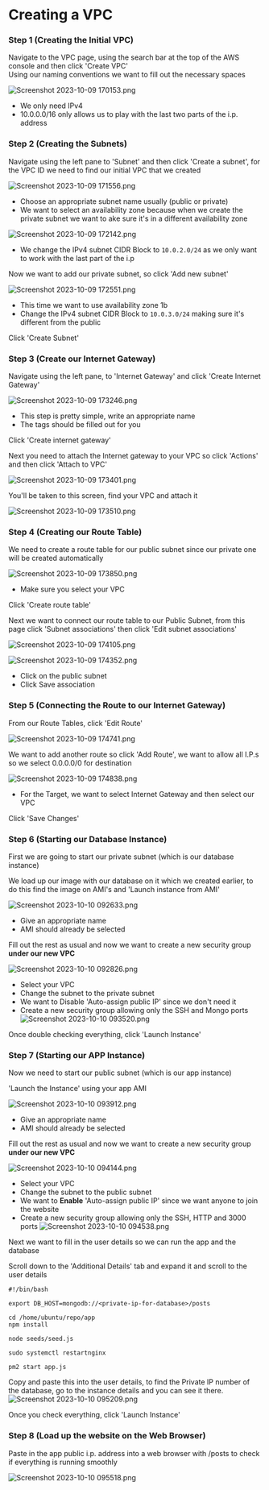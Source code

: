 # Creating a VPC

### Step 1 (Creating the Initial VPC)

Navigate to the VPC page, using the search bar at the top of the AWS console and then click 'Create VPC' <br>
Using our naming conventions we want to fill out the necessary spaces

![Screenshot 2023-10-09 170153.png](images%2FScreenshot%202023-10-09%20170153.png)

- We only need IPv4 
- 10.0.0.0/16 only allows us to play with the last two parts of the i.p. address

### Step 2 (Creating the Subnets)

Navigate using the left pane to 'Subnet' and then click 'Create a subnet', for the VPC ID we need to find our initial VPC that we created

![Screenshot 2023-10-09 171556.png](images%2FScreenshot%202023-10-09%20171556.png)
- Choose an appropriate subnet name usually (public or private)
- We want to select an availability zone because when we create the private subnet we want to ake sure it's in a different availability zone

![Screenshot 2023-10-09 172142.png](images%2FScreenshot%202023-10-09%20172142.png)
- We change the IPv4 subnet CIDR Block to `10.0.2.0/24` as we only want to work with the last part of the i.p

Now we want to add our private subnet, so click 'Add new subnet'

![Screenshot 2023-10-09 172551.png](images%2FScreenshot%202023-10-09%20172551.png)
- This time we want to use availability zone 1b
- Change the IPv4 subnet CIDR Block to `10.0.3.0/24` making sure it's different from the public

Click 'Create Subnet'

### Step 3 (Create our Internet Gateway)

Navigate using the left pane, to 'Internet Gateway' and click 'Create Internet Gateway'

![Screenshot 2023-10-09 173246.png](images%2FScreenshot%202023-10-09%20173246.png)
- This step is pretty simple, write an appropriate name
- The tags should be filled out for you

Click 'Create internet gateway' <br>

Next you need to attach the Internet gateway to your VPC so click 'Actions' and then click 'Attach to VPC'

![Screenshot 2023-10-09 173401.png](images%2FScreenshot%202023-10-09%20173401.png)

You'll be taken to this screen, find your VPC and attach it

![Screenshot 2023-10-09 173510.png](images%2FScreenshot%202023-10-09%20173510.png)

### Step 4 (Creating our Route Table)

We need to create a route table for our public subnet since our private one will be created automatically

![Screenshot 2023-10-09 173850.png](images%2FScreenshot%202023-10-09%20173850.png)
- Make sure you select your VPC

Click 'Create route table'

Next we want to connect our route table to our Public Subnet, from this page click 'Subnet associations' then click 'Edit subnet associations'

![Screenshot 2023-10-09 174105.png](images%2FScreenshot%202023-10-09%20174105.png)

![Screenshot 2023-10-09 174352.png](images%2FScreenshot%202023-10-09%20174352.png)
- Click on the public subnet
- Click Save association

### Step 5 (Connecting the Route to our Internet Gateway)

From our Route Tables, click 'Edit Route'

![Screenshot 2023-10-09 174741.png](images%2FScreenshot%202023-10-09%20174741.png)

We want to add another route so click 'Add Route', we want to allow all I.P.s so we select 0.0.0.0/0 for destination

![Screenshot 2023-10-09 174838.png](images%2FScreenshot%202023-10-09%20174838.png)
- For the Target, we want to select Internet Gateway and then select our VPC

Click 'Save Changes'

### Step 6 (Starting our Database Instance)

First we are going to start our private subnet (which is our database instance) <br>

We load up our image with our database on it which we created earlier, to do this find the image on AMI's and 'Launch instance from AMI'

![Screenshot 2023-10-10 092633.png](images%2FScreenshot%202023-10-10%20092633.png)
- Give an appropriate name
- AMI should already be selected

Fill out the rest as usual and now we want to create a new security group **under our new VPC**

![Screenshot 2023-10-10 092826.png](images%2FScreenshot%202023-10-10%20092826.png)
- Select your VPC
- Change the subnet to the private subnet
- We want to Disable 'Auto-assign public IP' since we don't need it
- Create a new security group allowing only the SSH and Mongo ports
![Screenshot 2023-10-10 093520.png](images%2FScreenshot%202023-10-10%20093520.png)

Once double checking everything, click 'Launch Instance'

### Step 7 (Starting our APP Instance)

Now we need to start our public subnet (which is our app instance)

'Launch the Instance' using your app AMI

![Screenshot 2023-10-10 093912.png](images%2FScreenshot%202023-10-10%20093912.png)
- Give an appropriate name
- AMI should already be selected

Fill out the rest as usual and now we want to create a new security group **under our new VPC**

![Screenshot 2023-10-10 094144.png](images%2FScreenshot%202023-10-10%20094144.png)
- Select your VPC
- Change the subnet to the public subnet
- We want to **Enable** 'Auto-assign public IP' since we want anyone to join the website
- Create a new security group allowing only the SSH, HTTP and 3000 ports
![Screenshot 2023-10-10 094538.png](images%2FScreenshot%202023-10-10%20094538.png)

Next we want to fill in the user details so we can run the app and the database

Scroll down to the 'Additional Details' tab and expand it and scroll to the user details

```
#!/bin/bash

export DB_HOST=mongodb://<private-ip-for-database>/posts

cd /home/ubuntu/repo/app
npm install

node seeds/seed.js

sudo systemctl restartnginx

pm2 start app.js
```

Copy and paste this into the user details, to find the Private IP number of the database, go to the instance details and you can see it there.
![Screenshot 2023-10-10 095209.png](images%2FScreenshot%202023-10-10%20095209.png)

Once you check everything, click 'Launch Instance'

### Step 8 (Load up the website on the Web Browser)

Paste in the app public i.p. address into a web browser with /posts to check if everything is running smoothly

![Screenshot 2023-10-10 095518.png](images%2FScreenshot%202023-10-10%20095518.png)





















